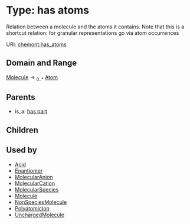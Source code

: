 
# Type: has atoms


Relation between a molecule and the atoms it contains. Note that this is a shortcut relation: for granular representations go via atom occurrences

URI: [chemont:has_atoms](http://w3id.org/chemonthas_atoms)


## Domain and Range

[Molecule](Molecule.md) ->  <sub>0..*</sub> [Atom](Atom.md)

## Parents

 *  is_a: [has part](has_part.md)

## Children


## Used by

 * [Acid](Acid.md)
 * [Enantiomer](Enantiomer.md)
 * [MolecularAnion](MolecularAnion.md)
 * [MolecularCation](MolecularCation.md)
 * [MolecularSpecies](MolecularSpecies.md)
 * [Molecule](Molecule.md)
 * [NonSpeciesMolecule](NonSpeciesMolecule.md)
 * [PolyatomicIon](PolyatomicIon.md)
 * [UnchargedMolecule](UnchargedMolecule.md)
